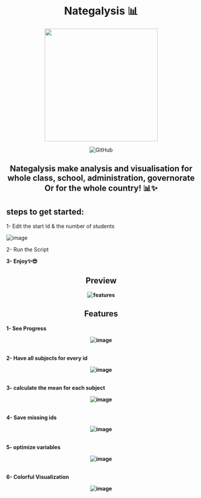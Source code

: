 <p align="center">
  <h1 align="center">Nategalysis 📊 </h1>
 <p align="center"> <img src="https://github.com/asmpro7/Nategalysis/assets/114514662/2f4e4c97-84ee-44d2-8aeb-d72764937b96" data-canonical-src="https://github.com/asmpro7/Nategalysis/assets/114514662/2f4e4c97-84ee-44d2-8aeb-d72764937b96" width="300" height="300" /><p>

 <p align="center"> <img src="https://img.shields.io/github/license/asmpro7/Nategalysis" alt="GitHub"></p>
<h2 align="center" id="nategalysis">Nategalysis make analysis and visualisation for whole class, school, administration, governorate Or for the whole country!
 📊✨</h2>
</p>
<h2 id="steps-to-get-started-">steps to get started:</h2>
<p>1- Edit the start Id & the number of students</p>
<p><img src="https://github.com/asmpro7/Nategalysis/assets/114514662/aec9f690-99ff-4cf4-b5cd-749d655f89a1" alt="image" /></p>

<p>2- Run the Script<strong>
<p>3- Enjoy✨😎</p>


<p align="center">
<h2 align="center" id="preview">Preview</h2>
</p>
<p align="center"><img src="https://github.com/asmpro7/Nategalysis/assets/114514662/0189f463-53ad-4448-ba46-e677f3f747b7" alt="features"></p>

<p>
<h2 align="center" id="features-of-the-script">Features</h2>
</p align="center" >
<p>1- See Progress <br>
<p align="center"><img src="https://github.com/asmpro7/Nategalysis/assets/114514662/83df3098-6b14-42e8-8366-4fc15d4181a2" alt="image" /></p><br>
2- Have all subjects for every id<br>
<p align="center"><img src="https://github.com/asmpro7/Nategalysis/assets/114514662/2feed873-4aa8-4400-9dc0-8a8277e6fb38" alt="image" /></p><br>
3- calculate the mean for each subject<br>
<p align="center"><img src="https://github.com/asmpro7/Nategalysis/assets/114514662/40839e51-e690-4edb-ab15-6ac306a820e8" alt="image" /></p><br>
4- Save missing ids<br>
<p align="center"><img src="https://github.com/asmpro7/Nategalysis/assets/114514662/236ca947-787c-4a03-b21d-eb8d3c13ee9e" alt="image" /></p><br>
5- optimize variables<br>
<p align="center"><img src="https://github.com/asmpro7/Nategalysis/assets/114514662/a198ab75-7e4f-4452-bf83-689588bc0de0" alt="image" /></p><br>
6- Colorful Visualization<br>
<p align="center"><img src="https://github.com/asmpro7/Nategalysis/assets/114514662/1b25ac35-26c5-46d5-95d4-2d16e5fc78f5" alt="image" /></p><br>

